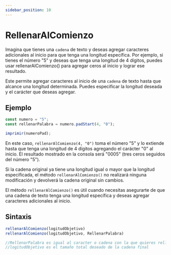 ```yaml
---
sidebar_position: 10
---
```


# RellenarAlComienzo

Imagina que tienes una `cadena` de texto y deseas agregar caracteres adicionales al inicio para que tenga una longitud específica. Por ejemplo, si tienes el número "5" y deseas que tenga una longitud de 4 dígitos, puedes usar rellenarAlComienzo() para agregar ceros al inicio y lograr ese resultado.

Este permite agregar caracteres al inicio de una `cadena` de texto hasta que alcance una longitud determinada. Puedes especificar la longitud deseada y el carácter que deseas agregar.

## Ejemplo
```js title="rellenarAlComienzo.dummy
const numero = "5";
const rellenarPalabra = numero.padStart(4, "0");

imprimir(numeroPad);

```
En este caso, `rellenarAlComienzo(4, "0")` toma el número "5" y lo extiende hasta que tenga una longitud de 4 dígitos agregando el carácter "0" al inicio. El resultado mostrado en la consola será "0005" (tres ceros seguidos del número "5").

Si la cadena original ya tiene una longitud igual o mayor que la longitud especificada, el método `rellenarAlComienzo()` no realizará ninguna modificación y devolverá la cadena original sin cambios.

El método `rellenarAlComienzo()` es útil cuando necesitas asegurarte de que una cadena de texto tenga una longitud específica y deseas agregar caracteres adicionales al inicio.

## Sintaxis

```js
rellenarAlComienzo(logitudObjetivo)
rellenarAlComienzo(logitudObjetivo, RellenarPalabra)

//RellenarPalabra es igual al caracter o cadena con la que quieres rellenar
//logitudObjetivo es el tamaño total deseado de la cadena final
```